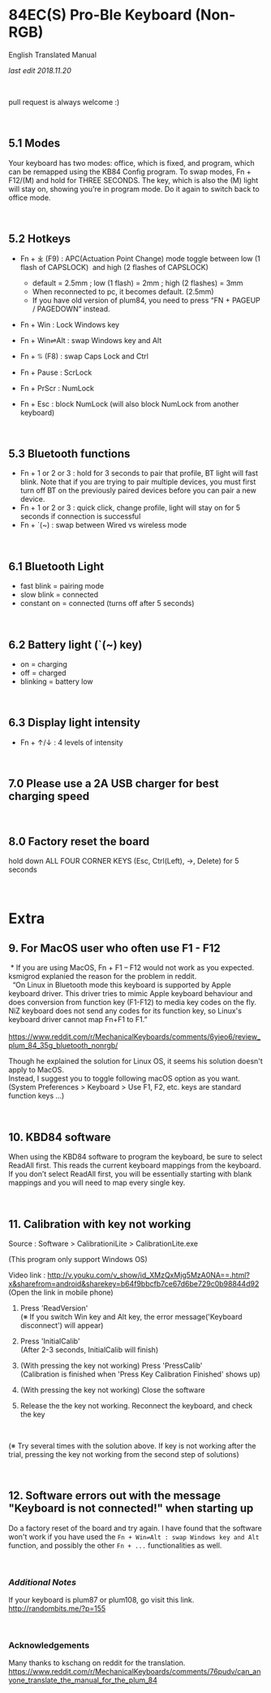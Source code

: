 
# 84EC(S) Pro-Ble Keyboard (Non-RGB)
English Translated Manual

_last edit  2018.11.20_

<br>

pull request is always welcome :)

<br>


## 5.1 Modes
Your keyboard has two modes: office, which is fixed, and program, which can be remapped using the KB84 Config program.
To swap modes, Fn + F12/(M) and hold for THREE SECONDS.
The key, which is also the (M) light will stay on, showing you're in program mode.
Do it again to switch back to office mode.

<br>


## 5.2 Hotkeys
* Fn + ⤓ (F9) : APC(Actuation Point Change) mode toggle between low (1 flash of CAPSLOCK)  and high (2 flashes of CAPSLOCK)

    * default = 2.5mm ; low (1 flash) = 2mm ; high (2 flashes) = 3mm
    * When reconnected to pc, it becomes default. (2.5mm)
    * If you have old version of plum84, you need to press “FN + PAGEUP / PAGEDOWN” instead.

* Fn + Win : Lock Windows key
* Fn + Win⇌Alt : swap Windows key and Alt
* Fn + ⥮ (F8) : swap Caps Lock and Ctrl
* Fn + Pause : ScrLock
* Fn + PrScr : NumLock
* Fn + Esc : block NumLock (will also block NumLock from another keyboard)

<br>


## 5.3  Bluetooth functions
* Fn + 1 or 2 or 3 : hold for 3 seconds to pair that profile, BT light will fast blink. Note that if you are trying to pair multiple devices, you must first turn off BT on the previously paired devices before you can pair a new device.
* Fn + 1 or 2 or 3 : quick click, change profile, light will stay on for 5 seconds if connection is successful
* Fn + `(~) : swap between Wired vs wireless mode

<br>


## 6.1 Bluetooth Light
* fast blink = pairing mode
* slow blink = connected
* constant on = connected (turns off after 5 seconds)

<br>


## 6.2 Battery light (`(~) key)
* on = charging
* off = charged
* blinking = battery low

<br>


## 6.3 Display light intensity
* Fn + ↑/↓ : 4 levels of intensity

<br>


## 7.0 Please use a 2A USB charger for best charging speed

<br>


## 8.0 Factory reset the board

hold down ALL FOUR CORNER KEYS (Esc, Ctrl(Left), →, Delete) for 5 seconds

<br>


# Extra

## 9. For MacOS user who often use F1 - F12
 *  If you are using MacOS, Fn + F1 – F12 would not work as you expected.
ksmigrod explanied the reason for the problem in reddit. \
  “On Linux in Bluetooth mode this keyboard is supported by Apple keyboard driver. This driver tries to mimic Apple keyboard behaviour and does conversion from function key (F1-F12) to media key codes on the fly. NiZ keyboard does not send any codes for its function key, so Linux's keyboard driver cannot map Fn+F1 to F1.” \
 https://www.reddit.com/r/MechanicalKeyboards/comments/6yieo6/review_plum_84_35g_bluetooth_nonrgb/

Though he explained the solution for Linux OS, it seems his solution doesn't apply to MacOS. \
Instead, I suggest you to toggle following macOS option as you want.  \
(System Preferences > Keyboard > Use F1, F2, etc. keys are standard function keys …) 

<br>


## 10. KBD84 software
When using the KBD84 software to program the keyboard, be sure to select ReadAll first.  This reads the current keyboard mappings from the keyboard.  If you don’t select ReadAll first, you will be essentially starting with blank mappings and you will need to map every single key.

<br>


## 11. Calibration with key not working
Source : Software > CalibrationiLite > CalibrationLite.exe

(This program only support Windows OS)

Video link : http://v.youku.com/v_show/id_XMzQxMjg5MzA0NA==.html?x&sharefrom=android&sharekey=b64f9bbcfb7ce67d6be729c0b98844d92 \
(Open the link in mobile phone)

1. Press 'ReadVersion' \
(※ If you switch Win key and Alt key, the error message('Keyboard disconnect') will appear)


2. Press 'InitialCalib' \
(After 2-3 seconds, InitialCalib will finish)


3. (With pressing the key not working) Press 'PressCalib' \
(Calibration is finished when 'Press Key Calibration Finished' shows up)


4. (With pressing the key not working) Close the software


5. Release the the key not working. Reconnect the keyboard, and check the key

<br>

(※ Try several times with the solution above. If key is not working after the trial, pressing the key not working from the second step of solutions)

<br>


## 12. Software errors out with the message "Keyboard is not connected!" when starting up
Do a factory reset of the board and try again. I have found that the software won't work if you have used the ``Fn + Win⇌Alt : swap Windows key and Alt`` function, and possibly the other ``Fn + ...`` functionalities as well.

<br>


### _**Additional Notes**_
If your keyboard is plum87 or plum108, go visit this link.  \
http://randombits.me/?p=155

<br>


### **Acknowledgements**
Many thanks to kschang on reddit for the translation.  \
https://www.reddit.com/r/MechanicalKeyboards/comments/76pudv/can_anyone_translate_the_manual_for_the_plum_84

<br>


